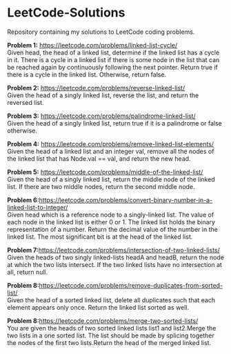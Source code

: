 # LeetCode-Solutions
Repository containing my solutions to LeetCode coding problems.

<b>Problem 1:</b> https://leetcode.com/problems/linked-list-cycle/
<br>Given head, the head of a linked list, determine if the linked list has a cycle in it.
There is a cycle in a linked list if there is some node in the list that can be reached again by continuously following the next pointer. 
Return true if there is a cycle in the linked list. Otherwise, return false.

<b>Problem 2:</b> https://leetcode.com/problems/reverse-linked-list/
<br>Given the head of a singly linked list, reverse the list, and return the reversed list.

<b>Problem 3:</b> https://leetcode.com/problems/palindrome-linked-list/
<br>Given the head of a singly linked list, return true if it is a palindrome or false otherwise.

<b>Problem 4:</b> https://leetcode.com/problems/remove-linked-list-elements/
<br>Given the head of a linked list and an integer val, remove all the nodes of the linked list that has Node.val == val, and return the new head.

<b>Problem 5:</b> https://leetcode.com/problems/middle-of-the-linked-list/
<br>Given the head of a singly linked list, return the middle node of the linked list. If there are two middle nodes, return the second middle node.

<b>Problem 6:</b>https://leetcode.com/problems/convert-binary-number-in-a-linked-list-to-integer/
<br>Given head which is a reference node to a singly-linked list. The value of each node in the linked list is either 0 or 1. The linked list holds the binary representation of a number. Return the decimal value of the number in the linked list. The most significant bit is at the head of the linked list.

<b>Problem 7:</b>https://leetcode.com/problems/intersection-of-two-linked-lists/
<br>Given the heads of two singly linked-lists headA and headB, return the node at which the two lists intersect. If the two linked lists have no intersection at all, return null.

<b>Problem 8:</b>https://leetcode.com/problems/remove-duplicates-from-sorted-list/
<br>Given the head of a sorted linked list, delete all duplicates such that each element appears only once. Return the linked list sorted as well.

<b>Problem 8:</b>https://leetcode.com/problems/merge-two-sorted-lists/
<br>You are given the heads of two sorted linked lists list1 and list2.Merge the two lists in a one sorted list. The list should be made by splicing together the nodes of the first two lists.Return the head of the merged linked list.
